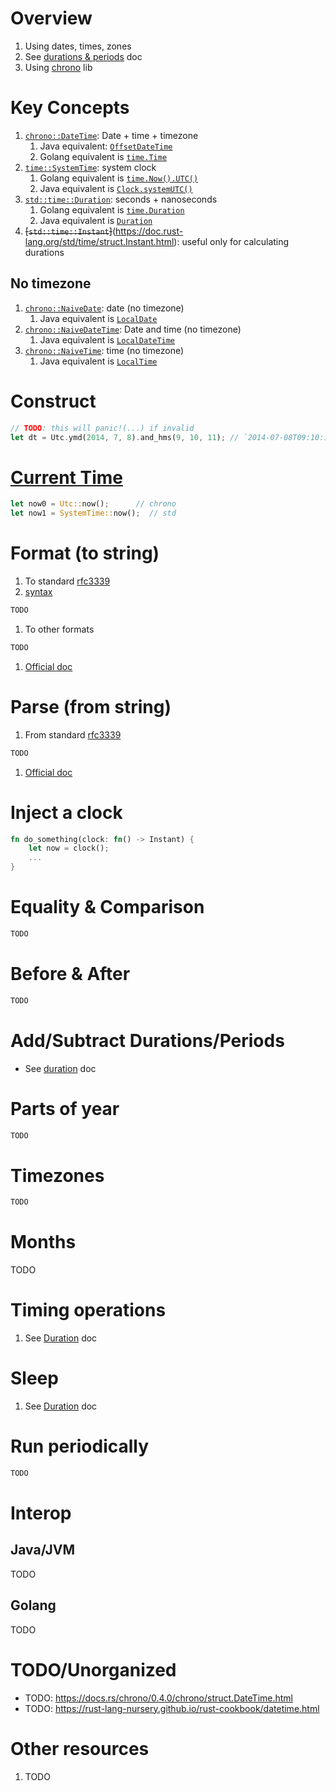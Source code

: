 # Overview
1. Using dates, times, zones
1. See [durations & periods](./duration.md) doc
1. Using [chrono](https://docs.rs/chrono/latest/chrono/) lib


# Key Concepts
1. [`chrono::DateTime`](https://docs.rs/chrono/0.4.22/chrono/struct.DateTime.html): Date + time + timezone
    1. Java equivalent: [`OffsetDateTime`](https://docs.oracle.com/en/java/javase/17/docs/api/java.base/java/time/OffsetDateTime.html)
    1. Golang equivalent is [`time.Time`](https://pkg.go.dev/time#Time)
1. [`time::SystemTime`](https://doc.rust-lang.org/std/time/struct.SystemTime.html): system clock
    1. Golang equivalent is [`time.Now().UTC()`](https://pkg.go.dev/time#Time.UTC)
    1. Java equivalent is [`Clock.systemUTC()`](https://docs.oracle.com/en/java/javase/17/docs/api/java.base/java/time/Clock.html#systemUTC())
1. [`std::time::Duration`](https://doc.rust-lang.org/std/time/struct.Duration.html): seconds + nanoseconds
    1. Golang equivalent is [`time.Duration`](https://pkg.go.dev/time#Duration)
    1. Java equivalent is [`Duration`](https://docs.oracle.com/en/java/javase/17/docs/api/java.base/java/time/Duration.html)
1. ~~[`std::time::Instant`]~~(https://doc.rust-lang.org/std/time/struct.Instant.html): useful only for calculating durations

## No timezone
1. [`chrono::NaiveDate`](https://docs.rs/chrono/0.4.22/chrono/naive/struct.NaiveDate.html): date (no timezone)
    1. Java equivalent is [`LocalDate`](https://docs.oracle.com/en/java/javase/17/docs/api/java.base/java/time/LocalDate.html)
1. [`chrono::NaiveDateTime`](https://docs.rs/chrono/0.4.22/chrono/naive/struct.NaiveDateTime.html): Date and time (no timezone)
    1. Java equivalent is [`LocalDateTime`](https://docs.oracle.com/en/java/javase/17/docs/api/java.base/java/time/LocalDateTime.html)
1. [`chrono::NaiveTime`](https://docs.rs/chrono/0.4.22/chrono/naive/struct.NaiveTime.html): time (no timezone)
    1. Java equivalent is [`LocalTime`](https://docs.oracle.com/en/java/javase/17/docs/api/java.base/java/time/LocalTime.html)


# Construct
```rust
// TODO: this will panic!(...) if invalid
let dt = Utc.ymd(2014, 7, 8).and_hms(9, 10, 11); // `2014-07-08T09:10:11Z`

```


# [Current Time](https://doc.rust-lang.org/std/time/struct.Instant.html#method.now)
```rust
let now0 = Utc::now();      // chrono
let now1 = SystemTime::now();  // std
```


# Format (to string)
1. To standard [rfc3339](https://datatracker.ietf.org/doc/html/rfc3339)
1. [syntax](https://docs.rs/chrono/latest/chrono/format/strftime/index.html#specifiers)
```rust
TODO
```
1. To other formats
```rust
TODO
```
1. [Official doc](TODO)


# Parse (from string)
1. From standard [rfc3339](https://datatracker.ietf.org/doc/html/rfc3339)
```rust
TODO
```
1. [Official doc](TODO)



# Inject a clock
```rust
fn do_something(clock: fn() -> Instant) {
    let now = clock();
    ...
}
```


# Equality & Comparison
```rust
TODO
```


# Before & After
```rust
TODO
```


# Add/Subtract Durations/Periods
- See [duration](./duration.md) doc


# Parts of year
```rust
TODO
```


# Timezones
```rust
TODO
```


# Months
TODO


# Timing operations
1. See [Duration](./duration.md) doc


# Sleep
1. See [Duration](./duration.md) doc


# Run periodically
```rust
TODO
```


# Interop
## Java/JVM
TODO


## Golang
TODO



# TODO/Unorganized
- TODO: https://docs.rs/chrono/0.4.0/chrono/struct.DateTime.html
- TODO: https://rust-lang-nursery.github.io/rust-cookbook/datetime.html


# Other resources
1. TODO
